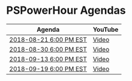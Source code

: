 # PSPowerHour Agendas

| Agenda | YouTube |
| ------ | ------- |
| [2018-08-21 6:00 PM EST](materials/2018-08-21) | [Video](https://www.youtube.com/watch?v=fDQvdIEda_c) |
| [2018-08-30 6:00 PM EST](materials/2018-08-30) | [Video](https://www.youtube.com/watch?v=3Yq4sVWJrWo) |
| [2018-09-13 6:00 PM EST](materials/2018-09-13) | [Video](https://www.youtube.com/watch?v=sRdoCrA-PnU) |
| [2018-09-19 6:00 PM EST](materials/2018-09-19) | [Video](https://www.youtube.com/watch?v=UTuwnDtaTWQ) |
